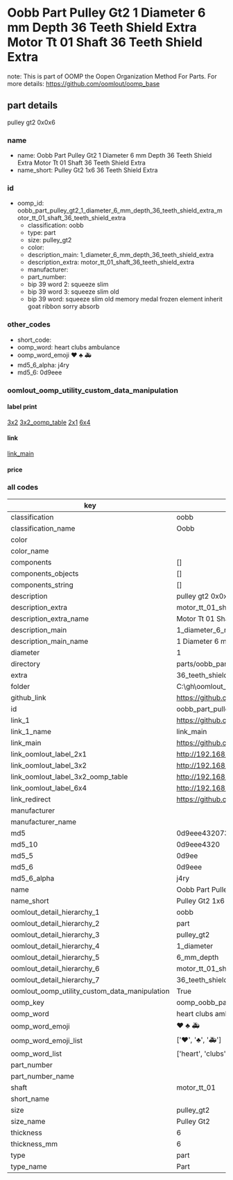 # Oobb Part Pulley Gt2 1 Diameter 6 mm Depth 36 Teeth Shield Extra Motor Tt 01 Shaft 36 Teeth Shield Extra  

note: This is part of OOMP the Oopen Organization Method For Parts. For more details: https://github.com/oomlout/oomp_base

##  part details
  



pulley gt2 0x0x6



### name
* name: Oobb Part Pulley Gt2 1 Diameter 6 mm Depth 36 Teeth Shield Extra Motor Tt 01 Shaft 36 Teeth Shield Extra
* name_short: Pulley Gt2 1x6 36 Teeth Shield Extra
### id
* oomp_id: oobb_part_pulley_gt2_1_diameter_6_mm_depth_36_teeth_shield_extra_motor_tt_01_shaft_36_teeth_shield_extra
  * classification: oobb
  * type: part
  * size: pulley_gt2
  * color: 
  * description_main: 1_diameter_6_mm_depth_36_teeth_shield_extra
  * description_extra: motor_tt_01_shaft_36_teeth_shield_extra
  * manufacturer: 
  * part_number: 
  * bip 39 word 2: squeeze slim
  * bip 39 word 3: squeeze slim old
  * bip 39 word: squeeze slim old memory medal frozen element inherit goat ribbon sorry absorb

### other_codes
* short_code: 
* oomp_word: heart clubs ambulance
* oomp_word_emoji :heart: :clubs: :ambulance:
* md5_6_alpha: j4ry
* md5_6: 0d9eee






### oomlout_oomp_utility_custom_data_manipulation
#### label print
[3x2](http://192.168.1.245:1112/?label=oomp%20j4ry)
[3x2_oomp_table](http://192.168.1.108:1112/?label=oomp%20j4ry)
[2x1](http://192.168.1.242:1112/?label=oomp%20j4ry)
[6x4](http://192.168.1.55:1112/?label=oomp%20j4ry)    

#### link

[link_main](https://github.com/oomlout/oomlout_oobb_version_4_generated_parts/tree/main/navigation_oomp/oobb/part/pulley_gt2/1_diameter_6_mm_depth_36_teeth_shield_extra/motor_tt_01_shaft_36_teeth_shield_extra/part)                              

#### price







### all codes 
| key | value |  
| --- | --- |  
| classification | oobb |  
| classification_name | Oobb |  
| color |  |  
| color_name |  |  
| components | [] |  
| components_objects | [] |  
| components_string | [] |  
| description | pulley gt2 0x0x6 |  
| description_extra | motor_tt_01_shaft_36_teeth_shield_extra |  
| description_extra_name | Motor Tt 01 Shaft 36 Teeth Shield Extra |  
| description_main | 1_diameter_6_mm_depth_36_teeth_shield_extra |  
| description_main_name | 1 Diameter 6 mm Depth 36 Teeth Shield Extra |  
| diameter | 1 |  
| directory | parts/oobb_part_pulley_gt2_1_diameter_6_mm_depth_36_teeth_shield_extra_motor_tt_01_shaft_36_teeth_shield_extra |  
| extra | 36_teeth_shield |  
| folder | C:\gh\oomlout_oobb_version_4_generated_parts\parts\oobb_part_pulley_gt2_1_diameter_6_mm_depth_36_teeth_shield_extra_motor_tt_01_shaft_36_teeth_shield_extra |  
| github_link | https://github.com/oomlout/oomlout_oomp_part_src/tree/main/parts/oobb_part_pulley_gt2_1_diameter_6_mm_depth_36_teeth_shield_extra_motor_tt_01_shaft_36_teeth_shield_extra |  
| id | oobb_part_pulley_gt2_1_diameter_6_mm_depth_36_teeth_shield_extra_motor_tt_01_shaft_36_teeth_shield_extra |  
| link_1 | https://github.com/oomlout/oomlout_oobb_version_4_generated_parts/tree/main/navigation_oomp/oobb/part/pulley_gt2/1_diameter_6_mm_depth_36_teeth_shield_extra/motor_tt_01_shaft_36_teeth_shield_extra/part |  
| link_1_name | link_main |  
| link_main | https://github.com/oomlout/oomlout_oobb_version_4_generated_parts/tree/main/navigation_oomp/oobb/part/pulley_gt2/1_diameter_6_mm_depth_36_teeth_shield_extra/motor_tt_01_shaft_36_teeth_shield_extra/part |  
| link_oomlout_label_2x1 | http://192.168.1.242:1112/?label=oomp%20j4ry |  
| link_oomlout_label_3x2 | http://192.168.1.245:1112/?label=oomp%20j4ry |  
| link_oomlout_label_3x2_oomp_table | http://192.168.1.108:1112/?label=oomp%20j4ry |  
| link_oomlout_label_6x4 | http://192.168.1.55:1112/?label=oomp%20j4ry |  
| link_redirect | https://github.com/oomlout/oomlout_oobb_version_4_generated_parts/tree/main/parts/oobb_pulley_gt2_01_06_ex_36_teeth_shield_sh_motor_tt_01 |  
| manufacturer |  |  
| manufacturer_name |  |  
| md5 | 0d9eee432073c8f576c528af3432f69c |  
| md5_10 | 0d9eee4320 |  
| md5_5 | 0d9ee |  
| md5_6 | 0d9eee |  
| md5_6_alpha | j4ry |  
| name | Oobb Part Pulley Gt2 1 Diameter 6 mm Depth 36 Teeth Shield Extra Motor Tt 01 Shaft 36 Teeth Shield Extra |  
| name_short | Pulley Gt2 1x6 36 Teeth Shield Extra |  
| oomlout_detail_hierarchy_1 | oobb |  
| oomlout_detail_hierarchy_2 | part |  
| oomlout_detail_hierarchy_3 | pulley_gt2 |  
| oomlout_detail_hierarchy_4 | 1_diameter |  
| oomlout_detail_hierarchy_5 | 6_mm_depth |  
| oomlout_detail_hierarchy_6 | motor_tt_01_shaft |  
| oomlout_detail_hierarchy_7 | 36_teeth_shield_extra |  
| oomlout_oomp_utility_custom_data_manipulation | True |  
| oomp_key | oomp_oobb_part_pulley_gt2_1_diameter_6_mm_depth_36_teeth_shield_extra_motor_tt_01_shaft_36_teeth_shield_extra |  
| oomp_word | heart clubs ambulance |  
| oomp_word_emoji | :heart: :clubs: :ambulance: |  
| oomp_word_emoji_list | [':heart:', ':clubs:', ':ambulance:'] |  
| oomp_word_list | ['heart', 'clubs', 'ambulance'] |  
| part_number |  |  
| part_number_name |  |  
| shaft | motor_tt_01 |  
| short_name |  |  
| size | pulley_gt2 |  
| size_name | Pulley Gt2 |  
| thickness | 6 |  
| thickness_mm | 6 |  
| type | part |  
| type_name | Part |  
